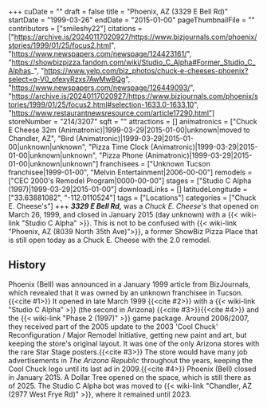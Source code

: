 +++
cuDate = ""
draft = false
title = "Phoenix, AZ (3329 E Bell Rd)"
startDate = "1999-03-26"
endDate = "2015-01-00"
pageThumbnailFile = ""
contributors = ["smileshy22"]
citations = ["https://archive.is/20240117020927/https://www.bizjournals.com/phoenix/stories/1999/01/25/focus2.html", "https://www.newspapers.com/newspage/124423161/", "https://showbizpizza.fandom.com/wiki/Studio_C_Alpha#Former_Studio_C_Alphas_", "https://www.yelp.com/biz_photos/chuck-e-cheeses-phoenix?select=q-V0_ofexyRzxs7AwMwBQg", "https://www.newspapers.com/newspage/126449093/", "https://archive.is/20240117020927/https://www.bizjournals.com/phoenix/stories/1999/01/25/focus2.html#selection-1633.0-1633.10", "https://www.restaurantnewsresource.com/article17290.html"]
storeNumber = "214/3207"
sqft = ""
attractions = []
animatronics = ["Chuck E Cheese 32m (Animatronic)|1999-03-29|2015-01-00|unknown|moved to Chandler, AZ", "Bird (Animatronic)|1999-03-29|2015-01-00|unknown|unknown", "Pizza Time Clock (Animatronic)|1999-03-29|2015-01-00|unknown|unknown", "Pizza Phone (Animatronic)|1999-03-29|2015-01-00|unknown|unknown"]
franchisees = ["Unknown Tucson franchisee|1999-01-00", "Melvin Entertainment|2006-00-00"]
remodels = ["CEC 2000's Remodel Program|0000-00-00"]
stages = ["Studio C Alpha (1997)|1999-03-29|2015-01-00"]
downloadLinks = []
latitudeLongitude = ["33.63881082", "-112.0110524"]
tags = ["Locations"]
categories = ["Chuck E. Cheese's"]
+++
***3329 E Bell Rd,*** was a *Chuck E. Cheese's* that opened on March 26, 1999, and closed in January 2015 (day unknown) with a {{< wiki-link "Studio C Alpha" >}}. This is not to be confused with {{< wiki-link "Phoenix, AZ (8039 North 35th Ave)">}}, a former ShowBiz Pizza Place that is still open today as a Chuck E. Cheese with the 2.0 remodel.

## History

Phoenix (Bell) was announced in a January 1999 article from BizJournals, which revealed that it was owned by an unknown franchisee in Tucson.{{<cite #1>}} It opened in late March 1999 {{<cite #2>}} with a {{< wiki-link "Studio C Alpha" >}} (the second in Arizona) {{<cite #3>}}{{<cite #4>}} and the {{< wiki-link "Phase 2 (1997)" >}} game package. Around 2006/2007, they received part of the 2005 update to the 2003 'Cool Chuck' Reconfiguration / Major Remodel Initiative, getting new paint and art, but keeping the store's original layout. It was one of the only Arizona stores with the rare Star Stage posters.{{<cite #3>}} The store would have many job advertisements in *The Arizona Republic* throughout the years, keeping the Cool Chuck logo until its last ad in 2009.{{<cite #4>}} Phoenix (Bell) closed in January 2015. A Dollar Tree opened on the space, which is still there as of 2025. The Studio C Alpha bot was moved to {{< wiki-link "Chandler, AZ (2977 West Frye Rd)" >}}, where it remained until 2023.
